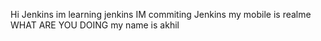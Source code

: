 Hi Jenkins
im learning jenkins
IM commiting Jenkins
my mobile is realme
WHAT ARE YOU DOING
my name is akhil

